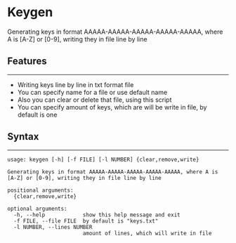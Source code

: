 # Keygen
Generating keys in format AAAAA-AAAAA-AAAAA-AAAAA-AAAAA, where A is [A-Z] or [0-9], writing they in file line by line

## Features
---
* Writing keys line by line in txt format file
* You can specify name for a file or use default name
* Also you can clear or delete that file, using this script
* You can specify amount of keys, which are will be write in file, by default is one

## Syntax
---
```
usage: keygen [-h] [-f FILE] [-l NUMBER] {clear,remove,write}

Generating keys in format AAAAA-AAAAA-AAAAA-AAAAA-AAAAA, where A is [A-Z] or [0-9], writing they in file line by line

positional arguments:
  {clear,remove,write}

optional arguments:
  -h, --help            show this help message and exit
  -f FILE, --file FILE  by default is "keys.txt"
  -l NUMBER, --lines NUMBER
                        amount of lines, which will write in file

```
